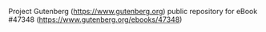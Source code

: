 Project Gutenberg (https://www.gutenberg.org) public repository for eBook #47348 (https://www.gutenberg.org/ebooks/47348)
